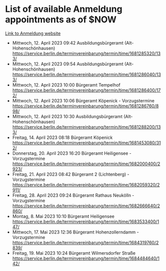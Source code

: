 # List of available Anmeldung appointments as of $NOW
[Link to Anmeldung website](https://service.berlin.de/terminvereinbarung/termin/tag.php?termin=1&anliegen[]=120686&dienstleisterlist=122210,122217,327316,122219,327312,122227,327314,122231,327346,122243,327348,122254,122252,329742,122260,329745,122262,329748,122271,327278,122273,327274,122277,327276,330436,122280,327294,122282,327290,122284,327292,122291,327270,122285,327266,122286,327264,122296,327268,150230,329760,122297,327286,122294,327284,122312,329763,122314,329775,122304,327330,122311,327334,122309,327332,317869,122281,327352,122279,329772,122283,122276,327324,122274,327326,122267,329766,122246,327318,122251,327320,122257,327322,122208,327298,122226,327300&herkunft=http%3A%2F%2Fservice.berlin.de%2Fdienstleistung%2F120686%2F)
- Mittwoch, 12. April 2023 09:42 Ausbildungsbürgeramt (Alt- Hohenschönhausen) https://service.berlin.de/terminvereinbarung/termin/time/1681285320/133/
- Mittwoch, 12. April 2023 09:54 Ausbildungsbürgeramt (Alt- Hohenschönhausen) https://service.berlin.de/terminvereinbarung/termin/time/1681286040/133/
- Mittwoch, 12. April 2023 10:00 Bürgeramt Tempelhof https://service.berlin.de/terminvereinbarung/termin/time/1681286400/172/
- Mittwoch, 12. April 2023 10:06 Bürgeramt Köpenick - Vorzugstermine https://service.berlin.de/terminvereinbarung/termin/time/1681286760/898/
- Mittwoch, 12. April 2023 10:30 Ausbildungsbürgeramt (Alt- Hohenschönhausen) https://service.berlin.de/terminvereinbarung/termin/time/1681288200/133/
- Freitag, 14. April 2023 08:18 Bürgeramt Köpenick https://service.berlin.de/terminvereinbarung/termin/time/1681453080/312/
- Donnerstag, 20. April 2023 16:20 Bürgeramt Heiligensee - Vorzugstermine https://service.berlin.de/terminvereinbarung/termin/time/1682000400/2923/
- Freitag, 21. April 2023 08:42 Bürgeramt 2 (Lichtenberg) - Vorzugstermine https://service.berlin.de/terminvereinbarung/termin/time/1682059320/2911/
- Freitag, 28. April 2023 09:24 Bürgeramt Rathaus Neukölln - Vorzugstermine https://service.berlin.de/terminvereinbarung/termin/time/1682666640/2860/
- Montag, 8. Mai 2023 10:10 Bürgeramt Heiligensee https://service.berlin.de/terminvereinbarung/termin/time/1683533400/147/
- Mittwoch, 17. Mai 2023 12:36 Bürgeramt Hohenzollerndamm - Vorzugstermine https://service.berlin.de/terminvereinbarung/termin/time/1684319760/2839/
- Freitag, 19. Mai 2023 10:24 Bürgeramt Wilmersdorfer Straße https://service.berlin.de/terminvereinbarung/termin/time/1684484640/142/
